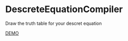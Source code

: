# DescreteEquationCompiler

Draw the truth table for your descret equation

[DEMO](https://descrete-equation-compiler-pv861e5a1-heigen007.vercel.app/)
